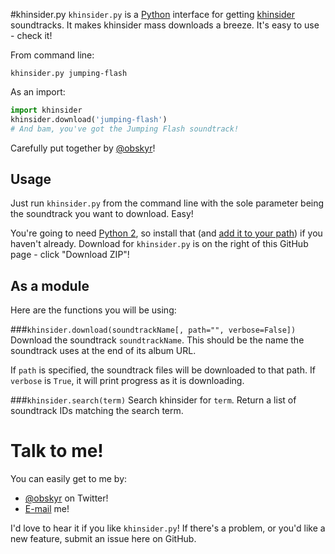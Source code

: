 #khinsider.py
`khinsider.py` is a [Python](https://www.python.org/) interface for getting [khinsider](http://downloads.khinsider.com/) soundtracks. It makes khinsider mass downloads a breeze. It's easy to use - check it!

From command line:
```
khinsider.py jumping-flash
```

As an import:
```python
import khinsider
khinsider.download('jumping-flash')
# And bam, you've got the Jumping Flash soundtrack!
```

Carefully put together by [@obskyr](http://twitter.com/obskyr)!

## Usage
Just run `khinsider.py` from the command line with the sole parameter being the soundtrack you want to download. Easy!

You're going to need [Python 2](https://www.python.org/downloads/), so install that (and [add it to your path](http://superuser.com/a/143121)) if you haven't already. Download for `khinsider.py` is on the right of this GitHub page - click "Download ZIP"!

## As a module
Here are the functions you will be using:

###`khinsider.download(soundtrackName[, path="", verbose=False])`
Download the soundtrack `soundtrackName`. This should be the name the soundtrack uses at the end of its album URL.

If `path` is specified, the soundtrack files will be downloaded to that path. If `verbose` is `True`, it will print progress as it is downloading.

###`khinsider.search(term)`
Search khinsider for `term`. Return a list of soundtrack IDs matching the search term.

# Talk to me!
You can easily get to me by:

* [@obskyr](http://twitter.com/obskyr/) on Twitter!
* [E-mail](mailto:powpowd@gmail.com) me!

I'd love to hear it if you like `khinsider.py`! If there's a problem, or you'd like a new feature, submit an issue here on GitHub.
